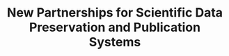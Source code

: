 ---
abstract: null
creators:
- Zhongming, Zhu
- Xing, Xiaoshi
- Lenhardt, Christopher
- Downs, Robert R.
- Chen, Robert S.
date: null
document_url: https://services.phaidra.univie.ac.at/api/object/o:294492/download
grand_parent: iPRES
institutions: []
keywords:
- beijing
landing_page_url: https://phaidra.univie.ac.at/o:294492
language: eng
layout: publication
license: CC BY-SA 3.0 AT
notes_url: null
parent: iPRES 2007
publication_type: presentation
size: 185471
slides_url: null
source_name: iPRES
title: New Partnerships for Scientific Data Preservation and Publication Systems
year: 2007
---